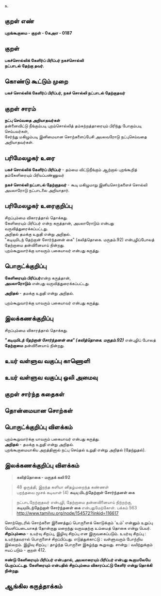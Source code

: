 உ

## குறள் எண் 

**புறங்கூறாமை - குறள் - 0கஅஎ - 0187**  

## குறள் 

**பகச்சொல்லிக் கேளிர்ப் பிரிப்பர் நகச்சொல்லி  
நட்பாடல் தேற்றா தவர்.** 

## கொண்டு கூட்டும் முறை

**பகச் சொல்லிக் கேளிர்ப் பிரிப்பர், நகச் சொல்லி நட்பாடல் தேற்றாதவர்**  

## குறள் சாரம் 

**நட்பு செய்வதை அறியாதவர்கள்**  
தன்னைவிட்டு நீங்கும்படி புறம்சொல்லித் தம்சுற்றத்தாரையும் பிரிந்து போகும்படி செய்பவர்கள்,  
சேர்ந்து மகிழும்படி இனிமையான சொற்களைப்பேசி அயலவரோடு நட்புசெய்வதை அறியாதவர்கள்.  

## பரிமேலழகர் உரை

**பகச் சொல்லிக் கேளிர்ப் பிரிப்பர்** - தம்மை விட்டுநீங்கும் ஆற்றால் புறங்கூறித் தம்கேளிரையும் பிரியப்பண்ணுவர்  

**நகச் சொல்லி நட்பாடல் தேற்றாதவர்** - கூடி மகிழுமாறு இனியசொற்களைச் சொல்லி அயலாரோடு நட்பாடலை அறியாதார். 

## பரிமேலழகர் உரைகுறிப்பு   

சிறப்பும்மை விகாரத்தால் தொக்கது.  
கேளிரையும் பிரிப்பர் என்ற கருத்தான், அயலாரோடும் என்பது வருவித்துரைக்கப்பட்டது.  
அறிதல் தமக்கு உறுதி என்று அறிதல்.  
"கடியுமிடந் தேற்றான் சோர்ந்தனன் கை" (கலித்தொகை. மருதம்.92) என்புழிப்போலத் தேற்றாமை தன்வினையாய் நின்றது.  
புறம்கூறுவார்க்கு யாவரும் பகையாவர் என்பது கருத்து.  

## பொருட்க்குறிப்பு 
 
**கேளிரையும் பிரிப்பர்**என்ற கருத்தான்,  
**அயலாரோடும்** என்பது வருவித்துரைக்கப்பட்டது.  

**அறிதல்** - தமக்கு உறுதி என்று அறிதல்.  

புறம்கூறுவார்க்கு யாவரும் பகையாவர் என்பது கருத்து.  

## இலக்கணக்குறிப்பு  

சிறப்பும்மை விகாரத்தால் தொக்கது.  

_**"கடியுமிடந் தேற்றான் சோர்ந்தனன் கை" (கலித்தொகை. மருதம்.92)**_ என்புழிப் போலத் **தேற்றாமை** தன்வினையாய் நின்றது.  

## உயர் வள்ளுவ வகுப்பு காணொளி


## உயர் வள்ளுவ வகுப்பு ஒலி அமைவு 

 
## குறள் சார்ந்த கதைகள் 


## தொன்மையான சொற்கள்


## பொருட்க்குறிப்பு விளக்கம்
    
புறம்கூறுவார்க்கு யாவரும் பகையாவர் என்பது கருத்து.    
**அறிதல்** - தமக்கு உறுதி என்று அறிதல்.   
புறங்கூறாமையாகிய அறத்தினால் நட்பு செய்தல் உறுதி என்று அறிதல் (தேற்றுதல்). 

## இலக்கணக்குறிப்பு விளக்கம்

>**கலித்தொகை - மருதக் கலி 92**  

>48	ஒருத்தி, இறந்த களியா னிதழ்மறைந்த கண்ணள்  
பறந்தவை மூசக் கடிவாள் (4) **கடியு
மிடந்தேற்றாள் சோர்ந்தனள் கை**  

>நட்பாடறேற்றாதவர் என்புழி, தேற்றாமை தன்னவினையாய் நிற்றற்கு, **கடியுமிடந்தேற்றாள் சோர்ந்தனள் கை** என்பதுமேற்கோள். பக்கம் 563  
>http://www.tamilvu.org/node/154572?linkid=116617


சொற்றொடரில் சொற்களை இணைத்துப் பொருளைக் கொடுக்கும் 'உம்' என்னும் உறுப்பு வெளிப்படையாகத் தோன்றாது மறைந்து வருவதற்கு உம்மைத் தொகை என்று பெயர். **சிறப்பும்மை** - உயர்வு சிறப்பு, இழிவு சிறப்பு என இருவகைப்படும். உயர்வு சிறப்பு : உயர்ந்தவரால் பொருளைச் சிறப்பிப்பது. எடுத்துக்காட்டு : வள்ளுவரும் போற்றிய இல்லறம்.  இழிவு சிறப்பு : தாழ்ந்த பொருளை இகழ்ந்து கூறுவது. சான்று : வயிற்றுக்கும் ஈயப் படும் - குறள் 412.   

**ஈண்டு கேளிரையும் பிரிப்பர் என்பதால், அயலாரையும் பிரிப்பர் என்பது கூறாமலேயே பெறப்பட்டது. கேளிரையும் என்பதில் சிறப்பும்மை விகாரப்பட்டு கேளிர் என்று தொக்கி நின்றது.** 

## ஆங்கில கருத்தாக்கம் 

